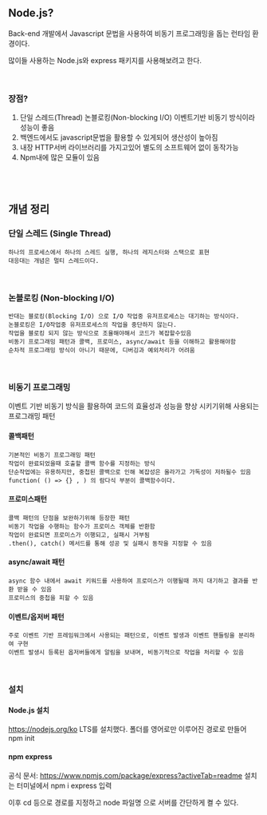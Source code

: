 ## Node.js?
Back-end 개발에서 Javascript 문법을 사용하여 비동기 프로그래밍을 돕는 런타임 환경이다.

많이들 사용하는 Node.js와 express 패키지를 사용해보려고 한다.

<br>

### 장점?
1. 단일 스레드(Thread) 논블로킹(Non-blocking I/O) 이벤트기반 비동기 방식이라 성능이 좋음
2. 백엔드에서도 javascript문법을 활용할 수 있게되어 생산성이 높아짐
3. 내장 HTTP서버 라이브러리를 가지고있어 별도의 소프트웨어 없이 동작가능
4. Npm내에 많은 모듈이 있음

<br>
<br>

## 개념 정리

### 단일 스레드 (Single Thread)
    하나의 프로세스에서 하나의 스레드 실행, 하나의 레지스터와 스택으로 표현
    대응대는 개념은 멀티 스레드이다.

<br>

### 논블로킹 (Non-blocking I/O)
    반대는 블로킹(Blocking I/O) 으로 I/O 작업중 유저프로세스는 대기하는 방식이다.
    논블로킹은 I/O작업중 유저프로세스의 작업을 중단하지 않는다.
    작업을 블로킹 되지 않는 방식으로 조율해야해서 코드가 복잡할수있음
    비동기 프로그래밍 패턴과 콜백, 프로미스, async/await 등을 이해하고 활용해야함
    순차적 프로그래밍 방식이 아니기 때문에, 디버깅과 예외처리가 어려움

<br>

### 비동기 프로그래밍
이벤트 기반 비동기 방식을 활용하여 코드의 효율성과 성능을 향상 시키기위해 사용되는 프로그래밍 패턴

#### 콜백패턴
    기본적인 비동기 프로그래밍 패턴
    작업이 완료되었을때 호출할 콜백 함수를 지정하는 방식
    단순작업에는 유용하지만, 중첩된 콜백으로 인해 복잡성은 올라가고 가독성이 저하될수 있음
    function( () => {} , ) 의 람다식 부분이 콜백함수이다.

#### 프로미스패턴
    콜백 패턴의 단점을 보완하기위해 등장한 패턴
    비동기 작업을 수행하는 함수가 프로미스 객체를 반환함
    작업이 완료되면 프로미스가 이행되고, 실패시 거부됨
    .then(), catch() 메서드를 통해 성공 및 실패시 동작을 지정할 수 있음

#### async/await 패턴
    async 함수 내에서 await 키워드를 사용하여 프로미스가 이행될때 까지 대기하고 결과를 반환 받을 수 있음
    프로미스의 중첩을 피할 수 있음
#### 이벤트/옵저버 패턴
    주로 이벤트 기반 프레임워크에서 사용되는 패턴으로, 이벤트 발생과 이벤트 핸들링을 분리하여 구현
    이벤트 발생시 등록된 옵저버들에게 알림을 보내며, 비동기적으로 작업을 처리할 수 있음

<br>

### 설치

#### Node.js  설치
https://nodejs.org/ko LTS를 설치했다.
폴더를 영어로만 이루어진 경로로 만들어 npm init

#### npm express
공식 문서: https://www.npmjs.com/package/express?activeTab=readme
설치는 터미널에서 npm i express 입력

이후 cd 등으로 경로를 지정하고 node 파일명 으로 서버를 간단하게 켤 수 있다.

